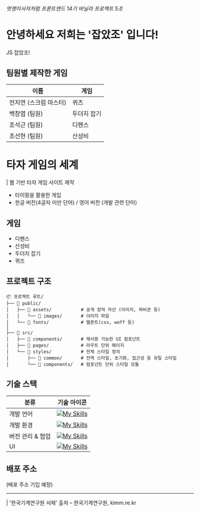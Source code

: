 ###### 멋쟁이사자처럼 프론트엔드 14기 바닐라 프로젝트 5조

# 안녕하세요 저희는 '잡았조' 입니다!

JS 잡았조!

## 팀원별 제작한 게임

| 이름                   | 게임        |
| ---------------------- | ----------- |
| 전지연 (스크럼 마스터) | 퀴즈        |
| 백창엽 (팀원)          | 두더지 잡기 |
| 조석근 (팀원)          | 디펜스      |
| 조선현 (팀원)          | 산성비      |

# 타자 게임의 세계

| 웹 기반 타자 게임 사이트 제작

- 타이핑을 활용한 게임
- 한글 버전(4글자 미만 단어) / 영어 버전 (개발 관련 단어)

## 게임

- 디펜스
- 산성비
- 두더지 잡기
- 퀴즈

## 프로젝트 구조

```
📦 프로젝트 루트/
├── 📁 public/
│   ├── 📁 assets/           # 공개 정적 자산 (이미지, 파비콘 등)
│   │   └── 📁 images/       # 이미지 파일
│   └── 📁 fonts/            # 웹폰트(css, woff 등)
│
├── 📁 src/
│   ├── 📁 components/       # 재사용 가능한 UI 컴포넌트
│   ├── 📁 pages/            # 라우트 단위 페이지
│   └── 📁 styles/           # 전체 스타일 정의
│       ├── 📁 common/       # 전역 스타일, 초기화, 접근성 등 유틸 스타일
│       └── 📁 components/   # 컴포넌트 단위 스타일 모듈

```

## 기술 스택

| 분류             | 기술 아이콘                                                                                      |
| ---------------- | ------------------------------------------------------------------------------------------------ |
| 개발 언어        | [![My Skills](https://skillicons.dev/icons?i=html,css,js)](https://skillicons.dev)               |
| 개발 환경        | [![My Skills](https://skillicons.dev/icons?i=vscode,vite)](https://skillicons.dev)               |
| 버전 관리 & 협업 | [![My Skills](https://skillicons.dev/icons?i=git,github,discord,notion)](https://skillicons.dev) |
| UI               | [![My Skills](https://skillicons.dev/icons?i=figma)](https://skillicons.dev)                     |

## 배포 주소

(배포 주소 기입 예정)

---

| '한국기계연구원 서체' 출처 – 한국기계연구원, kimm.re.kr
